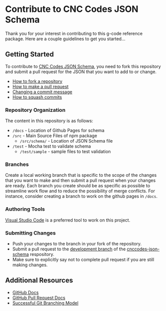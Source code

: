 # Contribute to CNC Codes JSON Schema

Thank you for your interest in contributing to this g-code reference package. Here are a couple guidelines to get you started...

## Getting Started

To contribute to [CNC Codes JSON Schema](https://github.com/appliedengdesign/cnccodes-json-schema), you need to fork this repository and submit a pull request for the JSON that you want to add to or change.

* [How to fork a repository](https://help.github.com/articles/fork-a-repo)
* [How to make a pull request](https://help.github.com/articles/creating-a-pull-request/)
* [Changing a commit message](https://help.github.com/articles/changing-a-commit-message/)
* [How to squash commits](https://help.github.com/articles/about-pull-request-merges/)

### Repository Organization

The content in this repository is as follows:

* `/docs` - Location of Github Pages for schema
* `/src` - Main Source Files of npm package
  * `/src/schema/` - Location of JSON Schema file
* `/test` - Mocha test to validate schema
  * `/test/sample` - sample files to test validation

### Branches

Create a local working branch that is specific to the scope of the changes that you want to make and then submit a pull request when your changes are ready. Each branch you create should be as specific as possible to streamline work flow and to reduce the possibility of merge conflicts. For instance, consider creating a branch to work on the github pages in `/docs`.

### Authoring Tools

[Visual Studio Code](https://code.visualstudio.com) is a preferred tool to work on this project.

### Submitting Changes

* Push your changes to the branch in your fork of the repository.
* Submit a pull request to the [development branch](https://github.com/appliedengdesign/cnccodes-json-schema/tree/dev) of the [cnccodes-json-schema](https://github.com/appliedengdesign/cnccodes-json-schema) respository.
* Make sure to explicitly say not to complete pull request if you are still making changes.

## Additional Resources

* [GitHub Docs](http://help.github.com/)
* [GitHub Pull Request Docs](http://help.github.com/send-pull-requests/)
* [Successful Git Branching Model](http://nvie.com/posts/a-successful-git-branching-model/)
  